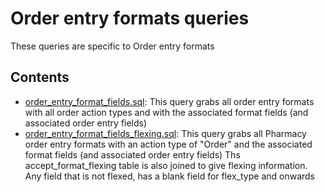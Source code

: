 # Order entry formats queries
These queries are specific to Order entry formats
## Contents
* [order_entry_format_fields.sql](./order_entry_format_fields.sql): This query grabs all order entry formats with all order action types and with the associated format fields (and associated order entry fields) 
* [order_entry_format_fields_flexing.sql](./order_entry_format_fields_flexing.sql): This query grabs all Pharmacy order entry formats with an action type of "Order" and the associated format fields (and associated order entry fields)  Ths accept_format_flexing table is also joined to give flexing information. Any field that is not flexed, has a blank field for flex_type and onwards 
